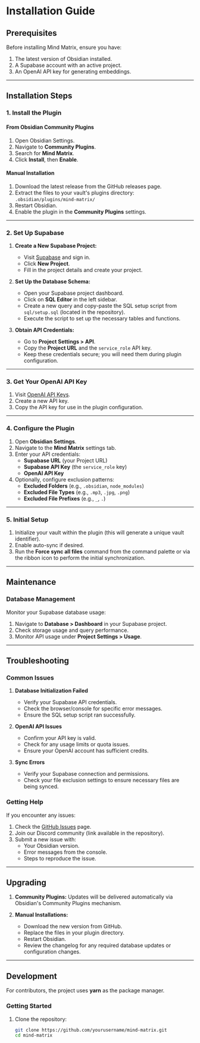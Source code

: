 # Installation Guide

## Prerequisites

Before installing Mind Matrix, ensure you have:

1. The latest version of Obsidian installed.
2. A Supabase account with an active project.
3. An OpenAI API key for generating embeddings.

---

## Installation Steps

### 1. Install the Plugin

#### From Obsidian Community Plugins

1. Open Obsidian Settings.
2. Navigate to **Community Plugins**.
3. Search for **Mind Matrix**.
4. Click **Install**, then **Enable**.

#### Manual Installation

1. Download the latest release from the GitHub releases page.
2. Extract the files to your vault's plugins directory:
   `.obsidian/plugins/mind-matrix/`
3. Restart Obsidian.
4. Enable the plugin in the **Community Plugins** settings.

---

### 2. Set Up Supabase

1. **Create a New Supabase Project:**
   - Visit [Supabase](https://supabase.com) and sign in.
   - Click **New Project**.
   - Fill in the project details and create your project.

2. **Set Up the Database Schema:**
   - Open your Supabase project dashboard.
   - Click on **SQL Editor** in the left sidebar.
   - Create a new query and copy-paste the SQL setup script from `sql/setup.sql` (located in the repository).
   - Execute the script to set up the necessary tables and functions.

3. **Obtain API Credentials:**
   - Go to **Project Settings > API**.
   - Copy the **Project URL** and the `service_role` API key.
   - Keep these credentials secure; you will need them during plugin configuration.

---

### 3. Get Your OpenAI API Key

1. Visit [OpenAI API Keys](https://platform.openai.com/api-keys).
2. Create a new API key.
3. Copy the API key for use in the plugin configuration.

---

### 4. Configure the Plugin

1. Open **Obsidian Settings**.
2. Navigate to the **Mind Matrix** settings tab.
3. Enter your API credentials:
   - **Supabase URL** (your Project URL)
   - **Supabase API Key** (the `service_role` key)
   - **OpenAI API Key**
4. Optionally, configure exclusion patterns:
   - **Excluded Folders** (e.g., `.obsidian`, `node_modules`)
   - **Excluded File Types** (e.g., `.mp3`, `.jpg`, `.png`)
   - **Excluded File Prefixes** (e.g., `_`, `.`)

---

### 5. Initial Setup

1. Initialize your vault within the plugin (this will generate a unique vault identifier).
2. Enable auto-sync if desired.
3. Run the **Force sync all files** command from the command palette or via the ribbon icon to perform the initial synchronization.

---

## Maintenance

### Database Management

Monitor your Supabase database usage:

1. Navigate to **Database > Dashboard** in your Supabase project.
2. Check storage usage and query performance.
3. Monitor API usage under **Project Settings > Usage**.

---

## Troubleshooting

### Common Issues

1. **Database Initialization Failed**
   - Verify your Supabase API credentials.
   - Check the browser/console for specific error messages.
   - Ensure the SQL setup script ran successfully.

2. **OpenAI API Issues**
   - Confirm your API key is valid.
   - Check for any usage limits or quota issues.
   - Ensure your OpenAI account has sufficient credits.

3. **Sync Errors**
   - Verify your Supabase connection and permissions.
   - Check your file exclusion settings to ensure necessary files are being synced.

### Getting Help

If you encounter any issues:
1. Check the [GitHub Issues](https://github.com/yourusername/mind-matrix/issues) page.
2. Join our Discord community (link available in the repository).
3. Submit a new issue with:
   - Your Obsidian version.
   - Error messages from the console.
   - Steps to reproduce the issue.

---

## Upgrading

1. **Community Plugins:**
   Updates will be delivered automatically via Obsidian's Community Plugins mechanism.

2. **Manual Installations:**
   - Download the new version from GitHub.
   - Replace the files in your plugin directory.
   - Restart Obsidian.
   - Review the changelog for any required database updates or configuration changes.

---

## Development

For contributors, the project uses **yarn** as the package manager.

### Getting Started

1. Clone the repository:
   ```bash
   git clone https://github.com/yourusername/mind-matrix.git
   cd mind-matrix
